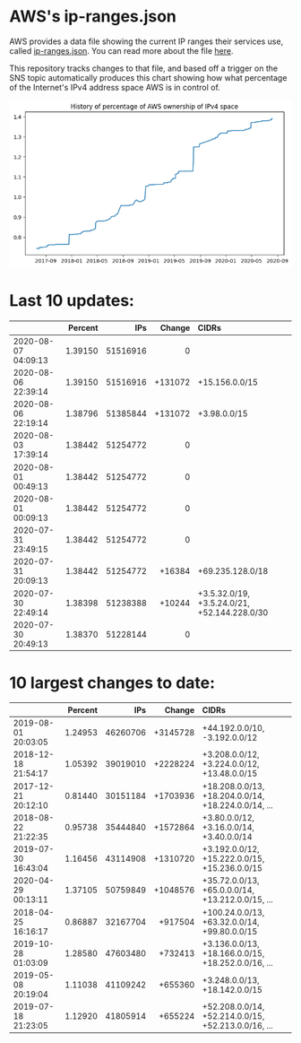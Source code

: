 # AWS's ip-ranges.json

AWS provides a data file showing the current IP ranges their
services use, called [ip-ranges.json](https://ip-ranges.amazonaws.com/ip-ranges.json).  You 
can read more about the file [here](https://docs.aws.amazon.com/general/latest/gr/aws-ip-ranges.html).

This repository tracks changes to that file, and based off a trigger on the SNS topic 
automatically produces this chart showing how what percentage of the Internet's IPv4 
address space AWS is in control of.

![History of AWS](history_count.png)

# Last 10 updates:

| | Percent | IPs | Change | CIDRs |
| :--- | ---: | ---: | ---: | :--- |
| 2020-08-07 04:09:13 | 1.39150 | 51516916 | 0 |  |
| 2020-08-06 22:39:14 | 1.39150 | 51516916 | +131072 | +15.156.0.0/15 |
| 2020-08-06 22:19:14 | 1.38796 | 51385844 | +131072 | +3.98.0.0/15 |
| 2020-08-03 17:39:14 | 1.38442 | 51254772 | 0 |  |
| 2020-08-01 00:49:13 | 1.38442 | 51254772 | 0 |  |
| 2020-08-01 00:09:13 | 1.38442 | 51254772 | 0 |  |
| 2020-07-31 23:49:15 | 1.38442 | 51254772 | 0 |  |
| 2020-07-31 20:09:13 | 1.38442 | 51254772 | +16384 | +69.235.128.0/18 |
| 2020-07-30 22:49:14 | 1.38398 | 51238388 | +10244 | +3.5.32.0/19, +3.5.24.0/21, +52.144.228.0/30 |
| 2020-07-30 20:49:13 | 1.38370 | 51228144 | 0 |  |


# 10 largest changes to date:

| | Percent | IPs | Change | CIDRs |
| :--- | ---: | ---: | ---: | :--- |
| 2019-08-01 20:03:05 | 1.24953 | 46260706 | +3145728 | +44.192.0.0/10, -3.192.0.0/12 |
| 2018-12-18 21:54:17 | 1.05392 | 39019010 | +2228224 | +3.208.0.0/12, +3.224.0.0/12, +13.48.0.0/15 |
| 2017-12-21 20:12:10 | 0.81440 | 30151184 | +1703936 | +18.208.0.0/13, +18.204.0.0/14, +18.224.0.0/14, ... |
| 2018-08-22 21:22:35 | 0.95738 | 35444840 | +1572864 | +3.80.0.0/12, +3.16.0.0/14, +3.40.0.0/14 |
| 2019-07-30 16:43:04 | 1.16456 | 43114908 | +1310720 | +3.192.0.0/12, +15.222.0.0/15, +15.236.0.0/15 |
| 2020-04-29 00:13:11 | 1.37105 | 50759849 | +1048576 | +35.72.0.0/13, +65.0.0.0/14, +13.212.0.0/15, ... |
| 2018-04-25 16:16:17 | 0.86887 | 32167704 | +917504 | +100.24.0.0/13, +63.32.0.0/14, +99.80.0.0/15 |
| 2019-10-28 01:03:09 | 1.28580 | 47603480 | +732413 | +3.136.0.0/13, +18.166.0.0/15, +18.252.0.0/16, ... |
| 2019-05-08 20:19:04 | 1.11038 | 41109242 | +655360 | +3.248.0.0/13, +18.142.0.0/15 |
| 2019-07-18 21:23:05 | 1.12920 | 41805914 | +655224 | +52.208.0.0/14, +52.214.0.0/15, +52.213.0.0/16, ... |
